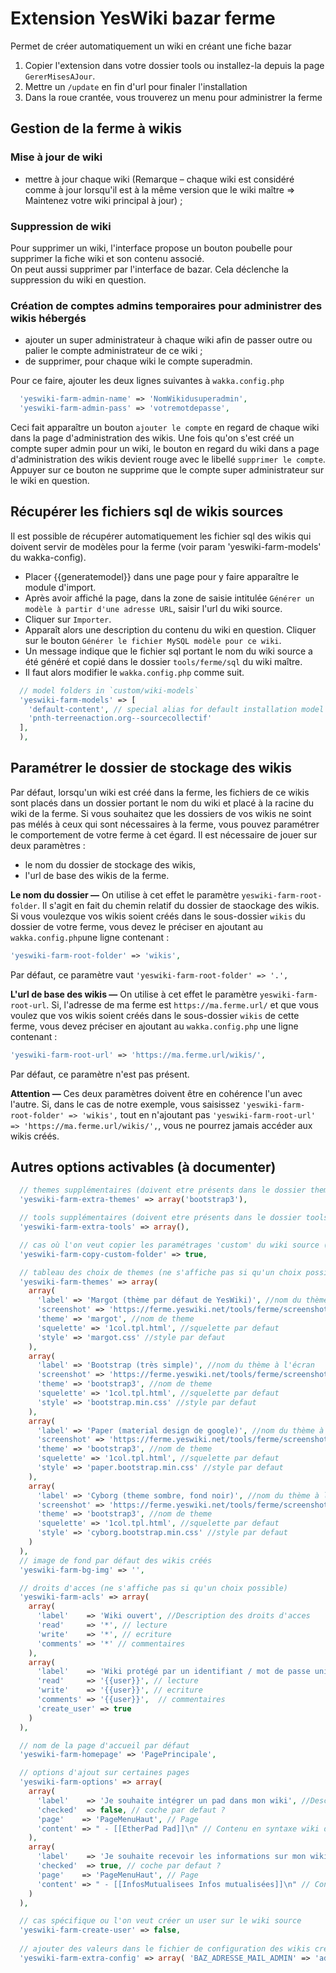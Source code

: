 # Extension YesWiki bazar ferme

Permet de créer automatiquement un wiki en créant une fiche bazar

1) Copier l'extension dans votre dossier tools ou installez-la depuis la page `GererMisesAJour`.
2) Mettre un `/update` en fin d'url pour finaler l'installation
3) Dans la roue crantée, vous trouverez un menu pour administrer la ferme

## Gestion de la ferme à wikis

### Mise à jour de wiki

- mettre à jour chaque wiki (Remarque – chaque wiki est considéré comme à jour lorsqu'il est à la même version que le wiki maître => Maintenez votre wiki principal à jour) ;

### Suppression de wiki

Pour supprimer un wiki, l'interface propose un bouton poubelle pour supprimer la fiche wiki et son contenu associé.  
On peut aussi supprimer par l'interface de bazar. Cela déclenche la suppression du wiki en question.

### Création de comptes admins temporaires pour administrer des wikis hébergés

- ajouter un super administrateur à chaque wiki afin de passer outre ou palier le compte administrateur de ce wiki ;
- de supprimer, pour chaque wiki le compte superadmin.

Pour ce faire, ajouter les deux lignes suivantes à `wakka.config.php`

```php
  'yeswiki-farm-admin-name' => 'NomWikidusuperadmin',
  'yeswiki-farm-admin-pass' => 'votremotdepasse',
```

Ceci fait apparaître un bouton `ajouter le compte` en regard de chaque wiki dans la page d'administration des wikis.
Une fois qu'on s'est créé un compte super admin pour un wiki, le bouton en regard du wiki dans a page d'administration des wikis devient rouge avec le libellé `supprimer le compte`. Appuyer sur ce bouton ne supprime que le compte super administrateur sur le wiki en question.

## Récupérer les fichiers sql de wikis sources

Il est possible de récupérer automatiquement les fichier sql des wikis qui doivent servir de modèles pour la ferme (voir param 'yeswiki-farm-models' du wakka-config).

- Placer {{generatemodel}} dans une page pour y faire apparaître le module d'import.
- Après avoir affiché la page, dans la zone de saisie intitulée `Générer un modèle à partir d'une adresse URL`, saisir l'url du wiki source.
- Cliquer sur `Importer`.
- Apparaît alors une description du contenu du wiki en question. Cliquer sur le bouton `Générer le fichier MySQL modèle pour ce wiki`.
- Un message indique que le fichier sql portant le nom du wiki source a été généré et copié dans le dossier `tools/ferme/sql` du wiki maître.
- Il faut alors modifier le `wakka.config.php` comme suit.

```php
  // model folders in `custom/wiki-models`
  'yeswiki-farm-models' => [
    'default-content', // special alias for default installation model
    'pnth-terreenaction.org--sourcecollectif' 
  ],
  ),
```

## Paramétrer le dossier de stockage des wikis

Par défaut, lorsqu'un wiki est créé dans la ferme, les fichiers de ce wikis sont placés dans un dossier portant le nom du wiki et placé à la racine du wiki de la ferme. Si vous souhaitez que les dossiers de vos wikis ne soint pas mélés à ceux qui sont nécessaires à la ferme, vous pouvez paramétrer le comportement de votre ferme à cet égard.
Il est nécessaire de jouer sur deux paramètres :

- le nom du dossier de stockage des wikis,
- l'url de base des wikis de la ferme.

**Le nom du dossier —** On utilise à cet effet le paramètre `yeswiki-farm-root-folder`. Il s'agit en fait du chemin relatif du dossier de staockage des wikis.
Si vous voulezque vos wikis soient créés dans le sous-dossier `wikis` du dossier de votre ferme, vous devez le préciser en ajoutant au `wakka.config.php`une ligne contenant :

```php
'yeswiki-farm-root-folder' => 'wikis',
```

Par défaut, ce paramètre vaut `'yeswiki-farm-root-folder' => '.',`

**L'url de base des wikis —** On utilise à cet effet le paramètre `yeswiki-farm-root-url`.
Si, l'adresse de ma ferme est `https://ma.ferme.url/` et que vous voulez que vos wikis soient créés dans le sous-dossier `wikis` de cette ferme, vous devez préciser en ajoutant au `wakka.config.php` une ligne contenant :

```php
'yeswiki-farm-root-url' => 'https://ma.ferme.url/wikis/',
```

Par défaut, ce paramètre n'est pas présent.

**Attention —** Ces deux paramètres doivent être en cohérence l'un avec l'autre.
Si, dans le cas de notre exemple, vous saisissez `'yeswiki-farm-root-folder' => 'wikis',` tout en n'ajoutant pas `'yeswiki-farm-root-url' => 'https://ma.ferme.url/wikis/',`, vous ne pourrez jamais accéder aux wikis créés.

## Autres options activables (à documenter)

```php
  // themes supplémentaires (doivent etre présents dans le dossier themes du wiki source)
  'yeswiki-farm-extra-themes' => array('bootstrap3'),

  // tools supplémentaires (doivent etre présents dans le dossier tools du wiki source)
  'yeswiki-farm-extra-tools' => array(),

  // cas où l'on veut copier les paramétrages 'custom' du wiki source (le dossier /custom doit être présent)
  'yeswiki-farm-copy-custom-folder' => true,

  // tableau des choix de themes (ne s'affiche pas si qu'un choix possible)
  'yeswiki-farm-themes' => array(
    array(
      'label' => 'Margot (thème par défaut de YesWiki)', //nom du thème à l'écran
      'screenshot' => 'https://ferme.yeswiki.net/tools/ferme/screenshots/margot.jpg', //screenshot du theme dans tools/ferme/screenshots
      'theme' => 'margot', //nom de theme
      'squelette' => '1col.tpl.html', //squelette par defaut
      'style' => 'margot.css' //style par defaut
    ),
    array(
      'label' => 'Bootstrap (très simple)', //nom du thème à l'écran
      'screenshot' => 'https://ferme.yeswiki.net/tools/ferme/screenshots/bootstrap.jpg', //screenshot du theme dans tools/ferme/screenshots
      'theme' => 'bootstrap3', //nom de theme
      'squelette' => '1col.tpl.html', //squelette par defaut
      'style' => 'bootstrap.min.css' //style par defaut
    ),
    array(
      'label' => 'Paper (material design de google)', //nom du thème à l'écran
      'screenshot' => 'https://ferme.yeswiki.net/tools/ferme/screenshots/paper.jpg', //screenshot du theme dans tools/ferme/screenshots
      'theme' => 'bootstrap3', //nom de theme
      'squelette' => '1col.tpl.html', //squelette par defaut
      'style' => 'paper.bootstrap.min.css' //style par defaut
    ),
    array(
      'label' => 'Cyborg (theme sombre, fond noir)', //nom du thème à l'écran
      'screenshot' => 'https://ferme.yeswiki.net/tools/ferme/screenshots/cyborg.jpg', //screenshot du theme dans tools/ferme/screenshots
      'theme' => 'bootstrap3', //nom de theme
      'squelette' => '1col.tpl.html', //squelette par defaut
      'style' => 'cyborg.bootstrap.min.css' //style par defaut
    )
  ),
  // image de fond par défaut des wikis créés
  'yeswiki-farm-bg-img' => '',

  // droits d'acces (ne s'affiche pas si qu'un choix possible)
  'yeswiki-farm-acls' => array(
    array(
      'label'    => 'Wiki ouvert', //Description des droits d'acces
      'read'     => '*', // lecture
      'write'    => '*', // ecriture
      'comments' => '*' // commentaires
    ),
    array(
      'label'    => 'Wiki protégé par un identifiant / mot de passe unique', //Description des droits d'acces
      'read'     => '{{user}}', // lecture
      'write'    => '{{user}}', // ecriture
      'comments' => '{{user}}',  // commentaires
      'create_user' => true
    )
  ),

  // nom de la page d'accueil par défaut
  'yeswiki-farm-homepage' => 'PagePrincipale',

  // options d'ajout sur certaines pages
  'yeswiki-farm-options' => array(
    array(
      'label'    => 'Je souhaite intégrer un pad dans mon wiki', //Description de l'ajout
      'checked'  => false, // coche par defaut ?
      'page'    => 'PageMenuHaut', // Page
      'content' => " - [[EtherPad Pad]]\n" // Contenu en syntaxe wiki de l'ajout
    ),
    array(
      'label'    => 'Je souhaite recevoir les informations sur mon wiki des autres projets', //Description de l'ajout
      'checked'  => true, // coche par defaut ?
      'page'    => 'PageMenuHaut', // Page
      'content' => " - [[InfosMutualisees Infos mutualisées]]\n" // Contenu en syntaxe wiki de l'ajout
    )
  ),

  // cas spécifique ou l'on veut créer un user sur le wiki source
  'yeswiki-farm-create-user' => false,
  
  // ajouter des valeurs dans le fichier de configuration des wikis créés
  'yeswiki-farm-extra-config' => array( 'BAZ_ADRESSE_MAIL_ADMIN' => 'admin@yeswiki.test'),
```
